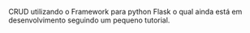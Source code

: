 CRUD utilizando o Framework para python Flask o qual ainda está em desenvolvimento seguindo um pequeno tutorial.
